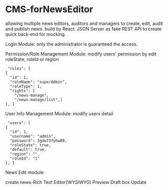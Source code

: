 # CMS-forNewsEditor

allowing multiple news editors, auditors and managers to create, edit, audit and publish news.
build by React.
JSON Server as fake REST API to create quick back-end for mocking.


Login Module:
only the administrator is guaranteed the access.

Permission/Role Management Module:
modify users' permission by edit roleState, roleId or region

     "roles": [
    {
      "id": 1,
      "roleName": "superAdmin",
      "roleType": 1,
      "rights": [
        "/news-manage",
        "/news-manage/list",]
    }, ]
    
  User Info Management Module:
  modify users detail
  
     "users": [
    {
      "id": 1,
      "username": "admin",
      "password": 3gdw73fyhw89,
      "roleState": true,
      "default": true,
      "region": "",
      "roleId": "1"
    }, ]
    
   News Edit module:
   
   create news-Rich Text Editor(WYSIWYG) 
   Preview
   Draft box
   Update
   
    
    
    
